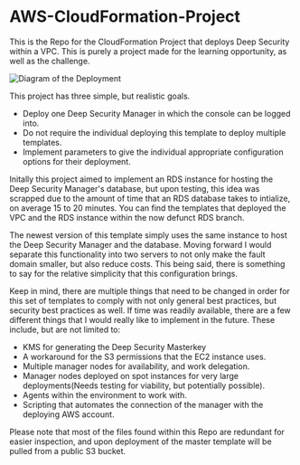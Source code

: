 # AWS-CloudFormation-Project


This is the Repo for the CloudFormation Project that deploys Deep Security within a VPC. This is purely a project made for the learning opportunity, as well as the challenge. 

![Diagram of the Deployment](https://deep-sec-haydencardwell.s3.amazonaws.com/Cloudformation.png)

This project has three simple, but realistic goals. 

- Deploy one Deep Security Manager in which the console can be logged into.
- Do not require the individual deploying this template to deploy multiple templates. 
- Implement parameters to give the individual appropriate configuration options for their deployment. 

Initally this project aimed to implement an RDS instance for hosting the Deep Security Manager's database, but upon testing, this idea was scrapped due to the amount of time that an RDS database takes to intialize, on average 15 to 20 minutes. You can find the templates that deployed the VPC and the RDS instance within the now defunct RDS branch. 

The newest version of this template simply uses the same instance to host the Deep Security Manager and the database. Moving forward I would separate this functionality into two servers to not only make the fault domain smaller, but also reduce costs. This being said, there is something to say for the relative simplicity that this configuration brings. 

Keep in mind, there are multiple things that need to be changed in order for this set of templates to comply with not only general best practices, but security best practices as well. If time was readily available, there are a few different things that I would really like to implement in the future. These include, but are not limited to:

- KMS for generating the Deep Security Masterkey 
- A workaround for the S3 permissions that the EC2 instance uses. 
- Multiple manager nodes for availability, and work delegation. 
- Manager nodes deployed on spot instances for very large deployments(Needs testing for viability, but potentially possible).
- Agents within the environment to work with. 
- Scripting that automates the connection of the manager with the deploying AWS account. 

Please note that most of the files found within this Repo are redundant for easier inspection, and upon deployment of the master template will be pulled from a public S3 bucket. 
